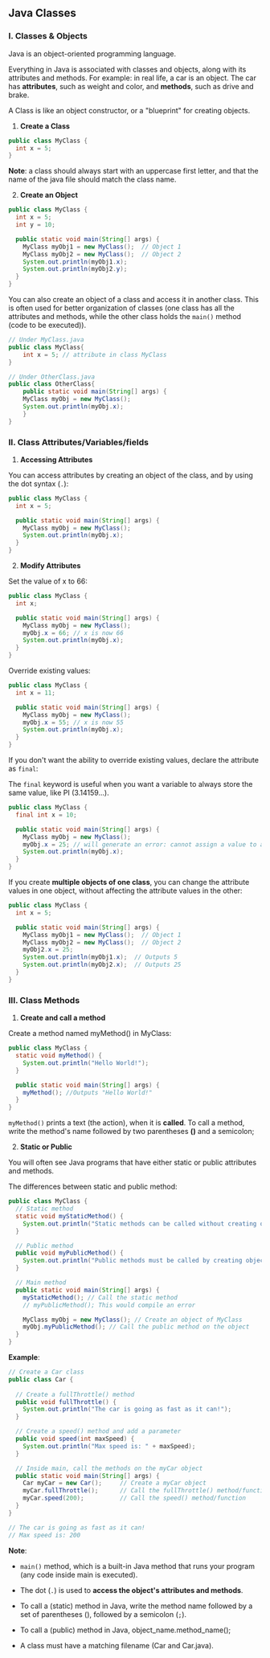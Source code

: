 ## Java Classes

### I. Classes & Objects

Java is an object-oriented programming language.

Everything in Java is associated with classes and objects, along with its attributes and methods. For example: in real life, a car is an object. The car has **attributes**, such as weight and color, and **methods**, such as drive and brake.

A Class is like an object constructor, or a "blueprint" for creating objects.

1. **Create a Class**

```java
public class MyClass {
  int x = 5;
}
```

**Note**: a class should always start with an uppercase first letter, and that the name of the java file should match the class name.

2. **Create an Object**

```java
public class MyClass {
  int x = 5;
  int y = 10;

  public static void main(String[] args) {
    MyClass myObj1 = new MyClass();  // Object 1
    MyClass myObj2 = new MyClass();  // Object 2
    System.out.println(myObj1.x);
    System.out.println(myObj2.y);
  }
}
```

You can also create an object of a class and access it in another class. This is often used for better organization of classes (one class has all the attributes and methods, while the other class holds the `main()` method (code to be executed)).

```java
// Under MyClass.java
public class MyClass{
	int x = 5; // attribute in class MyClass
}

// Under OtherClass.java
public class OtherClass{
	public static void main(String[] args) {
	MyClass myObj = new MyClass();
	System.out.println(myObj.x);
	}
}
```

### II. Class Attributes/Variables/fields

1. **Accessing Attributes**

You can access attributes by creating an object of the class, and by using the dot syntax (`.`):

```java
public class MyClass {
  int x = 5;

  public static void main(String[] args) {
    MyClass myObj = new MyClass();
    System.out.println(myObj.x);
  }
}
```

2. **Modify Attributes**

Set the value of x to 66:

```java
public class MyClass {
  int x;

  public static void main(String[] args) {
    MyClass myObj = new MyClass();
    myObj.x = 66; // x is now 66
    System.out.println(myObj.x);
  }
}
```

Override existing values:

```java
public class MyClass {
  int x = 11;

  public static void main(String[] args) {
    MyClass myObj = new MyClass();
    myObj.x = 55; // x is now 55
    System.out.println(myObj.x); 
  }
}
```

If you don't want the ability to override existing values, declare the attribute as `final`:

The `final` keyword is useful when you want a variable to always store the same value, like PI (3.14159...).

```java
public class MyClass {
  final int x = 10;

  public static void main(String[] args) {
    MyClass myObj = new MyClass();
    myObj.x = 25; // will generate an error: cannot assign a value to a final variable
    System.out.println(myObj.x); 
  }
}
```

If you create **multiple objects of one class**, you can change the attribute values in one object, without affecting the attribute values in the other:

```java
public class MyClass {
  int x = 5;

  public static void main(String[] args) {
    MyClass myObj1 = new MyClass();  // Object 1
    MyClass myObj2 = new MyClass();  // Object 2
    myObj2.x = 25;
    System.out.println(myObj1.x);  // Outputs 5
    System.out.println(myObj2.x);  // Outputs 25
  }
}
```


### III. Class Methods

1. **Create and call a method**

Create a method named myMethod() in MyClass:

```java
public class MyClass {
  static void myMethod() {
    System.out.println("Hello World!");
  }

  public static void main(String[] args) {
    myMethod(); //Outputs "Hello World!"
  }
}
```

`myMethod()` prints a text (the action), when it is **called**. To call a method, write the method's name followed by two parentheses **()** and a semicolon;

2. **Static or Public**

You will often see Java programs that have either static or public attributes and methods.

The differences between static and public method:

```java
public class MyClass {
  // Static method
  static void myStaticMethod() {
    System.out.println("Static methods can be called without creating objects");
  }

  // Public method
  public void myPublicMethod() {
    System.out.println("Public methods must be called by creating objects");
  }

  // Main method
  public static void main(String[] args) {
    myStaticMethod(); // Call the static method
    // myPublicMethod(); This would compile an error

    MyClass myObj = new MyClass(); // Create an object of MyClass
    myObj.myPublicMethod(); // Call the public method on the object
  }
}
```

**Example**:

```java
// Create a Car class
public class Car {
 
  // Create a fullThrottle() method
  public void fullThrottle() {
    System.out.println("The car is going as fast as it can!");
  }

  // Create a speed() method and add a parameter
  public void speed(int maxSpeed) {
    System.out.println("Max speed is: " + maxSpeed);
  }

  // Inside main, call the methods on the myCar object
  public static void main(String[] args) {
    Car myCar = new Car();     // Create a myCar object
    myCar.fullThrottle();      // Call the fullThrottle() method/function
    myCar.speed(200);          // Call the speed() method/function
  }
}

// The car is going as fast as it can!
// Max speed is: 200

```

**Note**: 

- `main()` method, which is a built-in Java method that runs your program (any code inside main is executed).

- The dot (`.`) is used to __access the object's attributes and methods__.

- To call a (static) method in Java, write the method name followed by a set of parentheses (), followed by a semicolon (`;`).

- To call a (public) method in Java, object_name.method_name();

- A class must have a matching filename (Car and Car.java).

